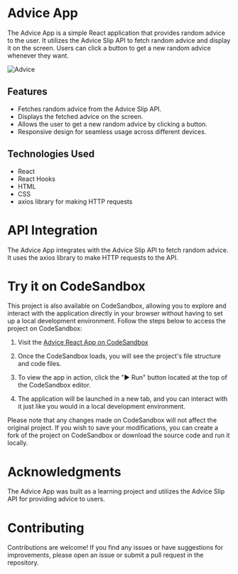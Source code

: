 # Advice App
The Advice App is a simple React application that provides random advice to the user. It utilizes the Advice Slip API to fetch random advice and display it on the screen. Users can click a button to get a new random advice whenever they want.

![Advice](https://github.com/TulasiSingampalli/AdviceApp_React/assets/128671828/b2e75f21-baff-45c8-a1eb-5c9c3226bf5e)

## Features

- Fetches random advice from the Advice Slip API.
- Displays the fetched advice on the screen.
- Allows the user to get a new random advice by clicking a button.
- Responsive design for seamless usage across different devices.


## Technologies Used

- React
- React Hooks
- HTML
- CSS
- axios library for making HTTP requests

# API Integration
The Advice App integrates with the Advice Slip API to fetch random advice. It uses the axios library to make HTTP requests to the API.


# Try it on CodeSandbox

This project is also available on CodeSandbox, allowing you to explore and interact with the application directly in your browser without having to set up a local development environment. Follow the steps below to access the project on CodeSandbox:

1. Visit the [Advice React App on CodeSandbox](https://codesandbox.io/s/adviceapp-react-lt0wyo) 

2. Once the CodeSandbox loads, you will see the project's file structure and code files.

3. To view the app in action, click the "▶️ Run" button located at the top of the CodeSandbox editor.

4. The application will be launched in a new tab, and you can interact with it just like you would in a local development environment.

Please note that any changes made on CodeSandbox will not affect the original project. If you wish to save your modifications, you can create a fork of the project on CodeSandbox or download the source code and run it locally.

# Acknowledgments
The Advice App was built as a learning project and utilizes the Advice Slip API for providing advice to users.


# Contributing
Contributions are welcome! If you find any issues or have suggestions for improvements, please open an issue or submit a pull request in the repository.
